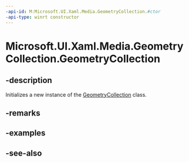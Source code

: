 ```yaml
---
-api-id: M:Microsoft.UI.Xaml.Media.GeometryCollection.#ctor
-api-type: winrt constructor
---
```


<!-- Method syntax
public GeometryCollection()
-->

# Microsoft.UI.Xaml.Media.GeometryCollection.GeometryCollection

## -description
Initializes a new instance of the [GeometryCollection](geometrycollection.md) class.

## -remarks

## -examples

## -see-also
